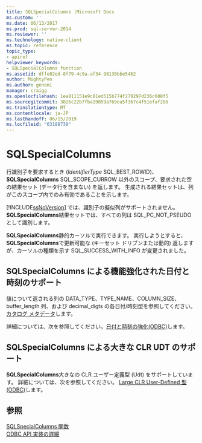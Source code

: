 ```yaml
---
title: SQLSpecialColumns |Microsoft Docs
ms.custom: ''
ms.date: 06/13/2017
ms.prod: sql-server-2014
ms.reviewer: ''
ms.technology: native-client
ms.topic: reference
topic_type:
- apiref
helpviewer_keywords:
- SQLSpecialColumns function
ms.assetid: dffe02ed-8f79-4c9a-af34-98130bbe5462
author: MightyPen
ms.author: genemi
manager: craigg
ms.openlocfilehash: 1ea811151e9c81ed515b774f279297d236c608f5
ms.sourcegitcommit: 3026c22b7fba19059a769ea5f367c4f51efaf286
ms.translationtype: MT
ms.contentlocale: ja-JP
ms.lasthandoff: 06/15/2019
ms.locfileid: "63188739"
---
```

# <a name="sqlspecialcolumns"></a>SQLSpecialColumns
  行識別子を要求するとき (*IdentifierType* SQL_BEST_ROWID)、 **SQLSpecialColumns** SQL_SCOPE_CURROW 以外のスコープ、要求された空の結果セット (データ行を含まない) を返します。 生成される結果セットは、列がこのスコープ内でのみ有効であることを示します。  
  
 [!INCLUDE[ssNoVersion](../../includes/ssnoversion-md.md)] では、識別子の擬似列がサポートされません。 **SQLSpecialColumns**結果セットでは、すべての列は SQL_PC_NOT_PSEUDO として識別します。  
  
 **SQLSpecialColumns**静的カーソルで実行できます。 実行しようとすると、 **SQLSpecialColumns**で更新可能な (キーセット ドリブンまたは動的) 返しますが、カーソルの種類を示す SQL_SUCCESS_WITH_INFO が変更されました。  
  
## <a name="sqlspecialcolumns-support-for-enhanced-date-and-time-features"></a>SQLSpecialColumns による機能強化された日付と時刻のサポート  
 値について返される列の DATA_TYPE、TYPE_NAME、COLUMN_SIZE、buffer_length 列、および decimal_digts の各日付/時刻型を参照してください。[カタログ メタデータ](../native-client-odbc-date-time/metadata-catalog.md)します。  
  
 詳細については、次を参照してください。[日付と時刻の強化&#40;ODBC&#41;](../native-client-odbc-date-time/date-and-time-improvements-odbc.md)します。  
  
## <a name="sqlspecialcolumns-support-for-large-clr-udts"></a>SQLSpecialColumns による大きな CLR UDT のサポート  
 **SQLSpecialColumns**大きなの CLR ユーザー定義型 (Udt) をサポートしています。 詳細については、次を参照してください。 [Large CLR User-Defined 型&#40;ODBC&#41;](../native-client/odbc/large-clr-user-defined-types-odbc.md)します。  
  
## <a name="see-also"></a>参照  
 [SQLSpecialColumns 関数](https://go.microsoft.com/fwlink/?LinkId=59371)   
 [ODBC API 実装の詳細](odbc-api-implementation-details.md)  
  
  
